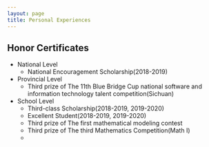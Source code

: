 ```yaml
---
layout: page
title: Personal Experiences
---
```

## Honor Certificates

* National Level
  * National Encouragement Scholarship(2018-2019)
* Provincial Level
  * Third prize of The 11th Blue Bridge Cup national software and information technology talent competition(Sichuan)
* School Level 
  * Third-class Scholarship(2018-2019, 2019-2020)
  * Excellent Student(2018-2019, 2019-2020)
  * Third prize of The first mathematical modeling contest
  * Third prize of The third Mathematics Competition(Math I)
  * 
